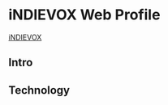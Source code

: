 # iNDIEVOX Web Profile

[iNDIEVOX](https://raw.githubusercontent.com/indievox-inc/iNDIEVOX-Web-Profile/master/image/logo.png)

## Intro

## Technology
